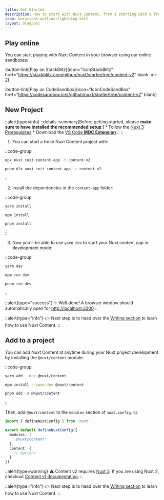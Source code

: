```yaml
---
title: Get Started
description: How to start with Nuxt Content, from a starting with a fresh new project or adding it to your Nuxt application.
icon: heroicons-outline:lightning-bolt
layout: blogpost
---
```



## Play online

You can start playing with Nuxt Content in your browser using our online sandboxes:

:button-link[Play on StackBlitz]{icon="IconStackBlitz" href="https://stackblitz.com/github/nuxt/starter/tree/content-v2" blank .mr-2}

:button-link[Play on CodeSandbox]{icon="IconCodeSandBox" href="https://codesandbox.io/s/github/nuxt/starter/tree/content-v2" blank}

## New Project

::alert{type=info}
  ::details
    :summary[Before getting started, please **make sure to have installed the recommended setup**:]
    * Follow the [Nuxt 3 Prerequisites](https://v3.nuxtjs.org/getting-started/quick-start#prerequisites)
    * Download the [VS Code **MDC Extension**](https://marketplace.visualstudio.com/items?itemName=Nuxt.mdc)
  ::
::

1. You can start a fresh Nuxt Content project with:

::code-group
  ```bash [npx]
  npx nuxi init content-app -t content-v2
  ```
  ```bash [pnpm]
  pnpm dlx nuxi init content-app -t content-v2
  ```
::

2. Install the dependencies in the `content-app` folder:

::code-group
  ```bash [yarn]
  yarn install
  ```
  ```bash [npm]
  npm install
  ```
  ```bash [pnpm]
  pnpm install
  ```
::

3. Now you'll be able to use `yarn dev` to start your Nuxt content app in development mode:

::code-group

```bash [yarn]
yarn dev
```

```bash [npm]
npm run dev
```

```bash [pnpm]
pnpm run dev
```

::

::alert{type="success"}
✨ Well done! A browser window should automatically open for <http://localhost:3000>
::

::alert{type="info"}
👉 Next step is to head over the [Writing section](/guide/writing/content-directory) to learn how to use Nuxt Content.
::

## Add to a project

You can add Nuxt Content at anytime during your Nuxt project development by installing the `@nuxt/content` module:

::code-group
  ```bash [yarn]
  yarn add --dev @nuxt/content
  ```
  ```bash [npm]
  npm install --save-dev @nuxt/content
  ```
  ```bash [pnpm]
  pnpm add -D @nuxt/content
  ```
::

Then, add `@nuxt/content` to the `modules` section of `nuxt.config.ts`:

```ts [nuxt.config.ts]
import { defineNuxtConfig } from 'nuxt'

export default defineNuxtConfig({
  modules: [
    '@nuxt/content'
  ],
  content: {
    // Options
  }
})
```

::alert{type=warning}
⚠️ Content v2 requires [Nuxt 3](https://v3.nuxtjs.org). If you are using Nuxt 2, checkout [Content v1 documentation](https://content.nuxtjs.org).
::

::alert{type="info"}
👉 Next step is to head over the [Writing section](/guide/writing/content-directory) to learn how to use Nuxt Content.
::
